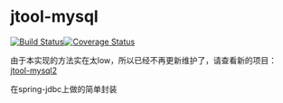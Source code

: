# jtool-mysql 
[![Build Status](https://travis-ci.org/JavaServerGroup/jtool-mysql.svg?branch=master)](https://travis-ci.org/JavaServerGroup/jtool-mysql)[![Coverage Status](https://coveralls.io/repos/JavaServerGroup/jtool-mysql/badge.svg?branch=master)](https://coveralls.io/r/JavaServerGroup/jtool-mysql?branch=master)  

由于本实现的方法实在太low，所以已经不再更新维护了，请查看新的项目：[jtool-mysql2](https://github.com/JavaServerGroup/jtool-mysql2)

在spring-jdbc上做的简单封装
